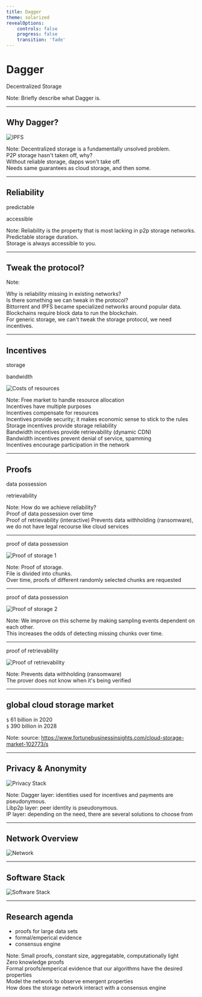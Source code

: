 ```yaml
---
title: Dagger
theme: solarized
revealOptions:
    controls: false
    progress: false
    transition: 'fade'
---
```


# Dagger

Decentralized Storage

Note:
Briefly describe what Dagger is.

---


## Why Dagger? 

![IPFS](images/others.svg) <!-- .element: width="30%"-->

Note:
Decentralized storage is a fundamentally unsolved problem.  
P2P storage hasn't taken off, why?  
Without reliable storage, dapps won't take off.  
Needs same guarantees as cloud storage, and then some.

---

## Reliability

predictable

accessible

Note:
Reliability is the property that is most lacking in p2p storage networks.  
Predictable storage duration.  
Storage is always accessible to you.

---

## Tweak the protocol?

Note:

Why is reliability missing in existing networks?  
Is there something we can tweak in the protocol?  
Bittorrent and IPFS became specialized networks around popular data.  
Blockchains require block data to run the blockchain.  
For generic storage, we can't tweak the storage protocol, we need incentives.  

---

## Incentives

storage

bandwidth

![Costs of resources](images/cost-of-resources.svg) <!-- .element: width="60%"-->

Note:
Free market to handle resource allocation  
Incentives have multiple purposes  
Incentives compensate for resources  
Incentives provide security; it makes economic sense to stick to the rules  
Storage incentives provide storage reliability  
Bandwidth incentives provide retrievability (dynamic CDN)  
Bandwidth incentives prevent denial of service, spamming  
Incentives encourage participation in the network  

---

## Proofs

data possession

retrievability


Note:
How do we achieve reliability?  
Proof of data possession over time  
Proof of retrievability (interactive)
Prevents data withholding (ransomware), we do not have legal recourse like cloud services

---

proof of data possession

![Proof of storage 1](images/proof-of-storage-1.svg) <!-- .element: width="60%"-->

Note:
Proof of storage.  
File is divided into chunks.  
Over time, proofs of different randomly selected chunks are requested

---

proof of data possession

![Proof of storage 2](images/proof-of-storage-2.svg) <!-- .element: width="60%"-->

Note:
We improve on this scheme by making sampling events dependent on each other.  
This increases the odds of detecting missing chunks over time.

---

proof of retrievability

![Proof of retrievability](images/proof-of-retrievability.svg)  <!-- .element: width="70%"-->

Note:
Prevents data withholding (ransomware)  
The prover does not know when it's being verified

---

## global cloud storage market

`$` 61 billion in 2020  
`$` 390 billion in 2028

Note:
source: https://www.fortunebusinessinsights.com/cloud-storage-market-102773/s

---

## Privacy & Anonymity

![Privacy Stack](images/privacy.svg) <!-- .element: width="40%"-->

Note:
Dagger layer: identities used for incentives and payments are pseudonymous.  
Libp2p layer: peer identity is pseudonymous.  
IP layer: depending on the need, there are several solutions to choose from

---

## Network Overview

![Network](images/network.svg) <!-- .element: width="65%"-->

---

## Software Stack

![Software Stack](images/stack.svg) <!-- .element: width="70%"-->

---

## Research agenda

  - proofs for large data sets  
  - formal/emperical evidence
  - consensus engine

Note:
Small proofs, constant size, aggregatable, computationally light  
Zero knowledge proofs  
Formal proofs/emperical evidence that our algorithms have the desired properties  
Model the network to observe emergent properties  
How does the storage network interact with a consensus engine  
